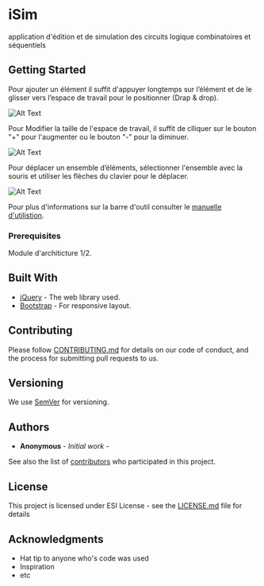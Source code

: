# iSim

application d'édition et de simulation des circuits logique combinatoires et séquentiels

## Getting Started

Pour ajouter un élément il suffit d'appuyer longtemps sur l’élément et de le glisser vers l’espace de travail pour le positionner (Drap & drop).  

![Alt Text](https://github.com/k4der2rg/iSim/blob/master/Manuel/img/creer/drop.gif)


Pour Modifier la taille de l'espace de travail, il suffit de clliquer sur le bouton "+" pour l'augmenter ou le bouton "-" pour la diminuer.

![Alt Text](https://github.com/k4der2rg/iSim/blob/master/Manuel/img/scroll.gif)

Pour déplacer un ensemble d’éléments, sélectionner l'ensemble avec la souris et utiliser les flèches du clavier pour le déplacer.

![Alt Text](https://github.com/k4der2rg/iSim/blob/master/Manuel/img/simuler/2.gif)

Pour plus d'informations sur la barre d'outil consulter le [manuelle d'utilistion](https://github.com/k4der2rg/iSim/blob/master/Manuel/manuel.html).

### Prerequisites

Module d'architicture 1/2.

## Built With

* [jQuery](http://getbootstrap.com) - The web library used.
* [Bootstrap](https://jquery.com/) - For responsive layout. 

## Contributing

Please follow [CONTRIBUTING.md](https://github.com/BqNqNNN) for details on our code of conduct, and the process for submitting pull requests to us.

## Versioning

We use [SemVer](http://semver.org/) for versioning. 

## Authors

* **Anonymous** - *Initial work* - 

See also the list of [contributors](https://github.com/k4der2rg/iSim/graphs/contributors) who participated in this project.

## License

This project is licensed under ESI License - see the [LICENSE.md](LICENSE.md) file for details

## Acknowledgments

* Hat tip to anyone who's code was used
* Inspiration
* etc
